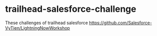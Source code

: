 # trailhead-salesforce-challenge
These challenges of trailhead salesforce
https://github.com/Salesforce-VyTien/LightningNowWorkshop

